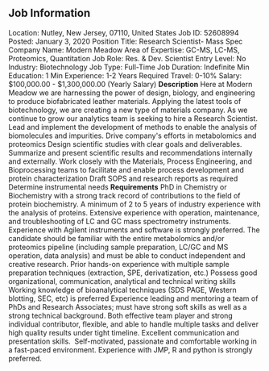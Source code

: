 ## Job Information
Location: 
											Nutley, New Jersey, 07110, United States 
Job ID: 
52608994
Posted: 
January 3, 2020
Position Title: 
Research Scientist- Mass Spec
Company Name: 
Modern Meadow
Area of Expertise: 
GC-MS, LC-MS, Proteomics, Quantitation
Job Role: 
Res. & Dev. Scientist
Entry Level: 
No
Industry: 
Biotechnology
Job Type: 
Full-Time
Job Duration: 
Indefinite
Min Education: 
1
Min Experience: 
1-2 Years
Required Travel: 
0-10%
Salary: 
$100,000.00 - $1,300,000.00 (Yearly Salary)
**Description**
Here at Modern Meadow we are harnessing the power of design, biology, and engineering to produce biofabricated leather materials. Applying the latest tools of biotechnology, we are creating a new type of materials company. As we continue to grow our analytics team is seeking to hire a Research Scientist.  Lead and implement the development of methods to enable the analysis of biomolecules and impurities.   Drive company's efforts in metabolomics and proteomics Design scientific studies with clear goals and deliverables. Summarize and present scientific results and recommendations internally and externally. Work closely with the Materials, Process Engineering, and Bioprocessing teams to facilitate and enable process development and protein characterization Draft SOPS and research reports as required Determine instrumental needs 
**Requirements**
 PhD in Chemistry or Biochemistry with a strong track record of contributions to the field of protein biochemistry. A minimum of 2 to 5 years of industry experience with the analysis of proteins. Extensive experience with operation, maintenance, and troubleshooting of LC and GC mass spectrometry instruments. Experience with Agilent instruments and software is strongly preferred. The candidate should be familiar with the entire metabolomics and/or proteomics pipeline (including sample preparation, LC/GC and MS operation, data analysis) and must be able to conduct independent and creative research. Prior hands-on experience with multiple sample preparation techniques (extraction, SPE, derivatization, etc.) Possess good organizational, communication, analytical and technical writing skills Working knowledge of bioanalytical techniques (SDS PAGE, Western blotting, SEC, etc) is preferred Experience leading and mentoring a team of PhDs and Research Associates; must have strong soft skills as well as a strong technical background. Both effective team player and strong individual contributor, flexible, and able to handle multiple tasks and deliver high quality results under tight timeline. Excellent communication and presentation skills. ​ Self-motivated, passionate and comfortable working in a fast-paced environment. Experience with JMP, R and python is strongly preferred. 
